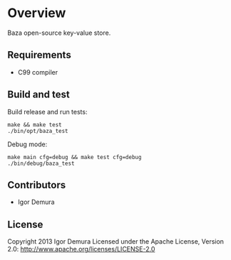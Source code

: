 # Overview

Baza open-source key-value store.

## Requirements

- C99 compiler

## Build and test

Build release and run tests:

    make && make test
    ./bin/opt/baza_test

Debug mode:

    make main cfg=debug && make test cfg=debug
    ./bin/debug/baza_test

## Contributors

- Igor Demura

## License

Copyright 2013 Igor Demura
Licensed under the Apache License, Version 2.0:
http://www.apache.org/licenses/LICENSE-2.0
